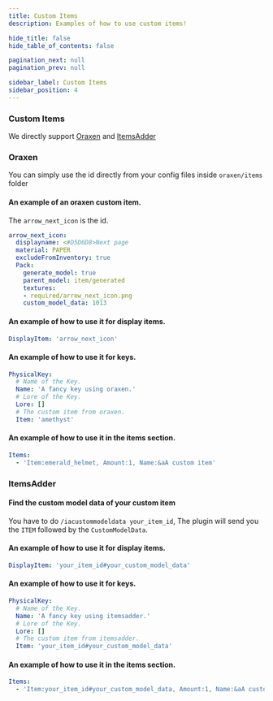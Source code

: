 ```yaml
---
title: Custom Items
description: Examples of how to use custom items!

hide_title: false
hide_table_of_contents: false

pagination_next: null
pagination_prev: null

sidebar_label: Custom Items
sidebar_position: 4
---
```

### Custom Items
We directly support [Oraxen](https://www.spigotmc.org/resources/%E2%98%84%EF%B8%8F-oraxen-add-items-blocks-armors-hats-food-furnitures-plants-and-gui-1-18-1-20-1.72448/) and [ItemsAdder](https://www.spigotmc.org/resources/%E2%9C%A8itemsadder%E2%AD%90emotes-mobs-items-armors-hud-gui-emojis-blocks-wings-hats-liquids.73355/)

### Oraxen
You can simply use the id directly from your config files inside `oraxen/items` folder

#### An example of an oraxen custom item.
The `arrow_next_icon` is the id.
```yaml
arrow_next_icon:
  displayname: <#D5D6D8>Next page
  material: PAPER
  excludeFromInventory: true
  Pack:
    generate_model: true
    parent_model: item/generated
    textures:
    - required/arrow_next_icon.png
    custom_model_data: 1013
```

#### An example of how to use it for display items.
```yaml
DisplayItem: 'arrow_next_icon'
```

#### An example of how to use it for keys.
```yaml
PhysicalKey:
  # Name of the Key.
  Name: 'A fancy key using oraxen.'
  # Lore of the Key.
  Lore: []
  # The custom item from oraxen.
  Item: 'amethyst'
```

#### An example of how to use it in the items section.
```yaml
Items:
  - 'Item:emerald_helmet, Amount:1, Name:&aA custom item'
```

### ItemsAdder
#### Find the custom model data of your custom item
You have to do `/iacustommodeldata your_item_id`, The plugin will send you the `ITEM` followed by the `CustomModelData`.

#### An example of how to use it for display items.
```yaml
DisplayItem: 'your_item_id#your_custom_model_data'
```

#### An example of how to use it for keys.
```yaml
PhysicalKey:
  # Name of the Key.
  Name: 'A fancy key using itemsadder.'
  # Lore of the Key.
  Lore: []
  # The custom item from itemsadder.
  Item: 'your_item_id#your_custom_model_data'
```

#### An example of how to use it in the items section.
```yaml
Items:
  - 'Item:your_item_id#your_custom_model_data, Amount:1, Name:&aA custom item'
```